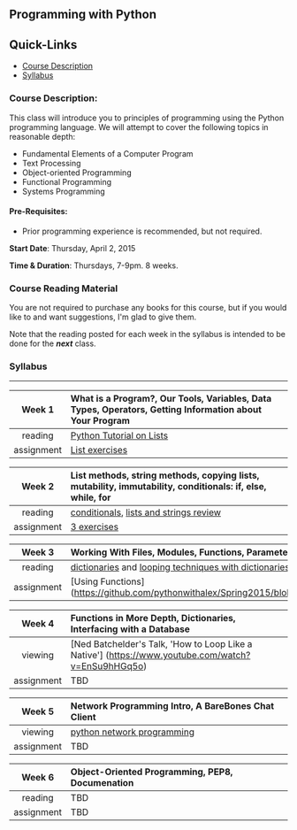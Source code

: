 ## Programming with Python

## Quick-Links
+ [Course Description](#course-description)
+ [Syllabus](#syllabus)


### Course Description:

This class will introduce you to principles of programming using the Python programming language.  We will attempt to cover the following topics in reasonable depth:

+ Fundamental Elements of a Computer Program
+ Text Processing
+ Object-oriented Programming
+ Functional Programming
+ Systems Programming


#### Pre-Requisites:

+ Prior programming experience is recommended, but not required.  

**Start Date**: Thursday, April 2, 2015

**Time & Duration**: Thursdays, 7-9pm. 8 weeks.


### Course Reading Material

You are not required to purchase any books for this course, but if you would like to and want suggestions, I'm glad to give them.

Note that the reading posted for each week in the syllabus is intended to be done for the ***next*** class.

### Syllabus
***

| Week 1 | What is a Program?, Our Tools, Variables, Data Types, Operators, Getting Information about Your Program |
|:-------------:|:-----|
| reading     | [Python Tutorial on Lists](https://docs.python.org/2/tutorial/datastructures.html) |
| assignment    | [List exercises](https://github.com/pythonwithalex/Spring2015/blob/master/week1/assignment.md) |
 
| Week 2 |  List methods, string methods, copying lists, mutability, immutability, conditionals: if, else, while, for  |
|:-------------:|:-----|
| reading     |  [conditionals](https://github.com/pythonwithalex/Spring2015/blob/master/week2/conditionals.md), [lists and strings review](https://github.com/pythonwithalex/Spring2015/blob/master/week2/list_string_review.md) |
| assignment    | [3 exercises](https://github.com/pythonwithalex/Spring2015/blob/master/week2/assignment.md) |

| Week 3 | Working With Files, Modules, Functions, Parameters vs Arguments |
|:-------------:|:-----|
| reading     | [dictionaries](https://docs.python.org/2/tutorial/datastructures.html#dictionaries) and [looping techniques with dictionaries](https://docs.python.org/2/tutorial/datastructures.html#looping-techniques) |
| assignment    | [Using Functions] (https://github.com/pythonwithalex/Spring2015/blob/master/week4/week_3_assignment.md) |

| Week 4 | Functions in More Depth, Dictionaries, Interfacing with a Database |
|:-------------:|:-----|
| viewing     | [Ned Batchelder's Talk, 'How to Loop Like a Native'] (https://www.youtube.com/watch?v=EnSu9hHGq5o) |
| assignment    | TBD |

| Week 5 | Network Programming Intro, A BareBones Chat Client |
|:-------------:|:-----|
| viewing     | [python network programming](https://www.youtube.com/watch?v=XiVVYfgDolU) |
| assignment    | TBD |

| Week 6 | Object-Oriented Programming, PEP8, Documenation |
|:-------------:|:-----|
| reading     | TBD |
| assignment    | TBD |
